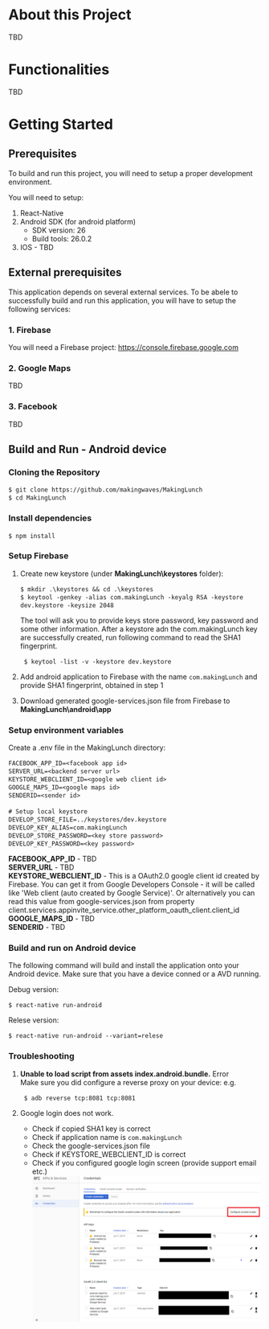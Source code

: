 # About this Project
TBD

# Functionalities
TBD

# Getting Started
## Prerequisites
To build and run this project, you will need to setup a proper development environment. 

You will need to setup:
1. React-Native
2. Android SDK (for android platform)
    - SDK version: 26
    - Build tools: 26.0.2
3. IOS - TBD

## External prerequisites
This application depends on several external services. To be abele to successfully build and run this application, you will have to setup the following services:
### 1. Firebase 
You will need a Firebase project: https://console.firebase.google.com
### 2. Google Maps
TBD
### 3. Facebook
TBD

## Build and Run - Android device
### Cloning the Repository
    $ git clone https://github.com/makingwaves/MakingLunch 
    $ cd MakingLunch

### Install dependencies
    $ npm install

### Setup Firebase
1. Create new keystore (under **MakingLunch\keystores** folder):

       $ mkdir .\keystores && cd .\keystores
       $ keytool -genkey -alias com.makingLunch -keyalg RSA -keystore dev.keystore -keysize 2048   
    The tool will ask you to provide keys store password, key password and some other information. After a keystore adn the com.makingLunch key are successfully created, run following command to read the SHA1 fingerprint.

        $ keytool -list -v -keystore dev.keystore
    
2. Add android application to Firebase with the name ```com.makingLunch``` and provide SHA1 fingerprint, obtained in step 1
3. Download generated google-services.json file from Firebase to **MakingLunch\android\app**
### Setup environment variables
Create a .env file in the MakingLunch directory:

    FACEBOOK_APP_ID=<facebook app id>
    SERVER_URL=<backend server url>
    KEYSTORE_WEBCLIENT_ID=<google web client id>
    GOOGLE_MAPS_ID=<google maps id>
    SENDERID=<sender id>

    # Setup local keystore
    DEVELOP_STORE_FILE=../keystores/dev.keystore
    DEVELOP_KEY_ALIAS=com.makingLunch
    DEVELOP_STORE_PASSWORD=<key store password>
    DEVELOP_KEY_PASSWORD=<key password>

**FACEBOOK_APP_ID** - TBD \
**SERVER_URL** - TBD \
**KEYSTORE_WEBCLIENT_ID** - This is a OAuth2.0 google client id created by Firebase. You can get it from Google Developers Console - it will be called like 'Web client (auto created by Google Service)'. Or alternatively you can read this value from google-services.json from property client.services.appinvite_service.other_platform_oauth_client.client_id\
**GOOGLE_MAPS_ID** - TBD \
**SENDERID** - TBD 

### Build and run on Android device
The following command will build and install the application onto your Android device. Make sure that you have a device conned or a AVD running.

Debug version:

    $ react-native run-android

Relese version:

    $ react-native run-android --variant=relese

### Troubleshooting
1. **Unable to load script from assets index.android.bundle.** Error \
Make sure you did configure a reverse proxy on your device: e.g.

        $ adb reverse tcp:8081 tcp:8081

2. Google login does not work.
    
    - Check if copied SHA1 key is correct
    - Check if application name is ```com.makingLunch```
    - Check the google-services.json file
    - Check if KEYSTORE_WEBCLIENT_ID is correct
    - Check if you configured google login screen (provide support email etc.)
![Google console screen](https://raw.githubusercontent.com/makingwaves/MakingLunch/deployment_prod/doc/google_console.png)
